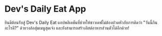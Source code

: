 # Dev's Daily Eat App

ยินดีต้อนรับสู่ Dev's Daily Eat แอปพลิเคชันที่ช่วยให้ชาวเดฟไม่ต้องปวดหัวกับการคิดว่า "วันนี้กินอะไรดี?" ด้วยวงล้อสุ่มเมนูสุดเจ๋ง และยังสามารถสร้างลิสต์อาหารส่วนตัวได้อีกด้วย!
